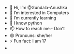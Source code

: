 - 👋 Hi, I’m @Gundala-Anushka
- 👀 I’m interested in Computers
- 🌱 I’m currently learning 
- 💞️ I know python 
- 📫 How to reach me:- Don't
- 😄 Pronouns: she/her
- ⚡ Fun fact: I am 17
- <!---
Gundala-Anushka/Gundala-Anushka is a ✨ special ✨ repository because its `README.md` (this file) appears on your GitHub profile.
You can click the Preview link to take a look at your changes.
--->
